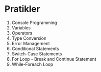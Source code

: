 # Pratikler
<ol>
  <li>Console Programming</li> 
  <li>Variables</li> 
  <li>Operators</li> 
  <li>Type Conversion</li> 
  <li>Error Management</li> 
  <li>Conditional Statements</li> 
  <li>Switch-Case Statements</li> 
  <li>For Loop - Break and Continue Statement</li> 
  <li>While-Foreach Loop</li> 
</ol>
